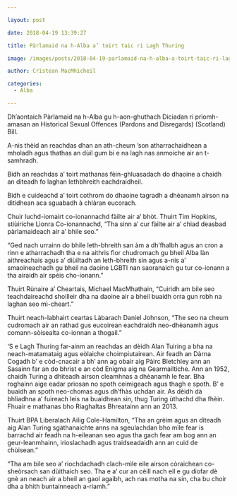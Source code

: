 ```yaml
---

layout: post

date: 2018-04-19 13:39:27

title: Pàrlamaid na h-Alba a’ toirt taic ri Lagh Thuring

image: /images/posts/2018-04-19-parlamaid-na-h-alba-a-toirt-taic-ri-lagh-thuring.webp

author: Crìstean MacMhìcheil

categories:
  - Alba  

---
```


Dh&#8217;aontaich Pàrlamaid na h-Alba gu h-aon-ghuthach Diciadan ri prìomh-amasan an Historical Sexual Offences (Pardons and Disregards) (Scotland) Bill.

A-nis thèid an reachdas dhan an ath-cheum &#8217;son atharrachaidhean a mholadh agus thathas an dùil gum bi e na lagh nas anmoiche air an t-samhradh.

Bidh an reachdas a&#8217; toirt mathanas fèin-ghluasadach do dhaoine a chaidh an dìteadh fo laghan lethbhreith eachdraidheil.

Bidh e cuideachd a&#8217; toirt cothrom do dhaoine tagradh a dhèanamh airson na dìtidhean aca sguabadh à chlàran eucorach.

Chuir luchd-iomairt co-ionannachd fàilte air a&#8217; bhòt. Thuirt Tim Hopkins, stiùiriche Lìonra Co-ionannachd, &#8220;Tha sinn a&#8217; cur fàilte air a&#8217; chiad deasbad pàrlamaideach air a&#8217; bhile seo.&#8221;

&#8220;Ged nach urrainn do bhile leth-bhreith san àm a dh&#8217;fhalbh agus an cron a rinn e atharrachadh tha e na aithris fìor chudromach gu bheil Alba làn aithreachais agus a&#8217; diùiltadh an leth-bhreith sin agus a-nis a&#8217; smaoineachadh gu bheil na daoine LGBTI nan saoranaich gu tur co-ionann a tha airaidh air spèis cho-ionann.&#8221;

Thuirt Rùnaire a&#8217; Cheartais, Michael MacMhathain, &#8220;Cuiridh am bile seo teachdaireachd shoilleir dha na daoine air a bheil buaidh orra gun robh na laghan seo mì-cheart.&#8221;

Thuirt neach-labhairt ceartas Làbarach Daniel Johnson, &#8220;The seo na cheum cudromach air an rathad gus eucoirean eachdraidh neo-dhèanamh agus comann-sòisealta co-ionnan a thogail.&#8221;

&#8216;S e Lagh Thuring far-ainm an reachdas an dèidh Alan Tuiring a bha na neach-matamataig agus eòlaiche choimpiutairean. Air feadh an Dàrna Cogadh b&#8217; e còd-cnacair a bh&#8217; ann ag obair aig Pàirc Bletchley ann an Sasainn far an do bhrist e an còd Enigma aig na Gearmailtiche. Ann an 1952, chaidh Turing a dhìteadh airson cleamhnas a dhèanamh le fear. Bha roghainn aige eadar prìosan no spoth ceimigeach agus thagh e spoth. B&#8217; e buaidh an spoth neo-chomas agus dh&#8217;fhàs uchdan air. As dèidh dà bhliadhna a&#8217; fuireach leis na buaidhean sin, thug Turing ùthachd dha fhèin. Fhuair e mathanas bho Riaghaltas Bhreatainn ann an 2013.

Thuirt BPA Liberalach Ailig Cole-Hamilton, &#8220;Tha an grèim agus an dìteadh aig Alan Turing sgàthanaichte anns na sgeulachdan bho mìle fear is barrachd air feadh na h-eileanan seo agus tha gach fear am bog ann an geur-leanmhainn, irioslachadh agus traidseadaidh ann an cuid de chùisean.&#8221;

&#8220;Tha am bile seo a&#8217; riochdachadh clach-mìle eile airson còraichean co-sheòrsach san dùithaich seo. Tha e a&#8217; cur an cèill nach eil e gu diofar dè gnè an neach air a bheil an gaol agaibh, ach nas motha na sin, cha bu choir dha a bhith buntainneach a-riamh.&#8221;
